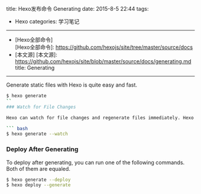 title: Hexo发布命令 Generating
date: 2015-8-5 22:44
tags:
- Hexo
categories: 学习笔记
---

- [Hexo全部命令]  
[Hexo全部命令]: https://github.com/hexojs/site/tree/master/source/docs
- [本文源] 
[本文源]: https://github.com/hexojs/site/blob/master/source/docs/generating.md
title: Generating
---
Generate static files with Hexo is quite easy and fast.

``` bash
$ hexo generate
``
### Watch for File Changes

Hexo can watch for file changes and regenerate files immediately. Hexo will compare SHA1 checksum of files and only write if files changed.

``` bash
$ hexo generate --watch
```

### Deploy After Generating

To deploy after generating, you can run one of the following commands. Both of them are equaled.

``` bash
$ hexo generate --deploy
$ hexo deploy --generate
```
